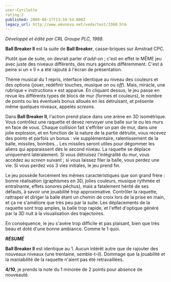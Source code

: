 ```yaml
---
user:Cyrilette
rating:2
published: 2009-08-17T13:59:54.000Z
legacy_url: http://www.emunova.net/veda/test/3360.htm
---
```

_Développé et édité par CRL Groupe PLC, 1988\._  

  

**Ball Breaker II** est la suite de **Ball Breaker**, casse-briques sur Amstrad CPC.  

  

Plutôt que de suite, on devrait parler d'_add-on_ ; c'est en effet le MÊME jeu avec juste des niveaux différents, des murs agencés différemment. C'est à peine si un « II » a été rajouté à l'écran de présentation.  

Thème musical du 1 repris, interface identique au niveau des couleurs et des options (jouer, redéfinir touches, musique _on_ ou _off_). Mais, miracle, une rubrique « instructions » est apparue. En cliquant dessus, le jeu passe en revue les différents types de blocs de mur (formes et couleurs), le nombre de points ou les éventuels bonus alloués en les détruisant, et présente même quelques niveaux, appelés _screens_.  

  

Dans **Ball Breaker II**, l'action prend place dans une arène en 3D isométrique. Vous contrôlez une raquette et devez renvoyer une balle sur le ou les murs en face de vous. Chaque collision fait s'effriter un pan de mur, dans une jolie explosion, et en fonction de la nature de la partie détruite, vous recevez des points et parfois un bonus : vie supplémentaire, ralentissement de la balle, missiles, bombes... Les missiles seront utiles pour dégommer les aliens qui apparaissent dès le second niveau. La raquette se déplace uniquement latéralement. Si vous détruisez l'intégralité du mur, vous accédez au _screen_ suivant ; si vous laissez filer la balle, vous perdez une vie. Si vous perdez vos 3 vies initiales, le jeu prend fin.  

  

Le jeu possède forcément les mêmes caractéristiques que son grand frère : bonne réalisation (graphismes en 3D, jolies couleurs, musique rythmée et entraînante, effets sonores pêchus), mais a fatalement hérité de ses défauts, à savoir une jouabilité trop approximative. Contrôler la raquette, rattraper et diriger la balle étant un chemin de croix lors de la prise en main, et ça ne s'améliore que très peu par la suite. Les déplacements de la raquette sont trop amples, la balle trop rapide, et l'effet d'optique généré par la 3D nuit à la visualisation des trajectoires.  

En conséquence, le jeu s'avère trop difficile et pas plaisant, bien que très beau et doté d'une bonne ambiance. Comme le 1 quoi.  

  

_**RÉSUMÉ**_  

**Ball Breaker II** est identique au 1\. Aucun intérêt autre que de rajouter des nouveaux niveaux (une trentaine, semble-t-il). Dommage que la jouabilité et la maniabilité de la raquette n'aient pas été retravaillées.  

  

**4/10**, je prends la note du 1 minorée de 2 points pour absence de nouveauté.